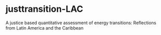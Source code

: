 # justtransition-LAC
A justice based quantitative assessment of energy transitions: Reflections from Latin America and the Caribbean
